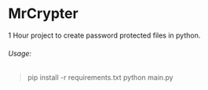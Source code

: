 # MrCrypter

1 Hour project to create password protected files in python.



###### Usage: 
> pip install -r requirements.txt
> python main.py
